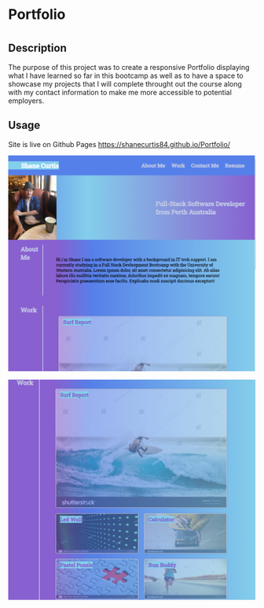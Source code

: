 # Portfolio

#

## Description

The purpose of this project was to create a responsive Portfolio displaying what I have learned so far in this bootcamp as well as to have a space to showcase my projects that I will complete throught out the course along with my contact information to make me more accessible to potential employers. 


## Usage


Site is live on Github Pages https://shanecurtis84.github.io/Portfolio/

 ![Sceenshot 1](https://github.com/ShaneCurtis84/Portfolio/blob/main/assets/images/screenshot1.PNG)

![Screenshot 2](https://github.com/ShaneCurtis84/Portfolio/blob/main/assets/images/screenshot2.PNG)
